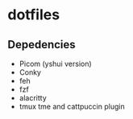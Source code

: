 # dotfiles
## Depedencies
- Picom (yshui version)
- Conky
- feh
- fzf
- alacritty
- tmux tme and cattpuccin plugin
